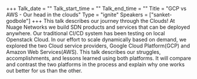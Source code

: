 +++
Talk_date = ""
Talk_start_time = ""
Talk_end_time = ""
Title = "GCP vs AWS - Our head in the clouds"
Type = "ignite"
Speakers = ["sanket-godbole"]
+++
This talk describes our journey through the Clouds! At Nuage Networks we build SDN products and services that can be deployed anywhere. Our traditional CI/CD system has been testing on local Openstack Cloud. In our effort to scale dynamically based on demand, we explored the two Cloud service providers, Google Cloud Platform(GCP) and Amazon Web Services(AWS). This talk describes our struggles, accomplishments, and lessons learned using both platforms. It will compare and contrast the two platforms in the process and explain why one works out better for us than the other.
